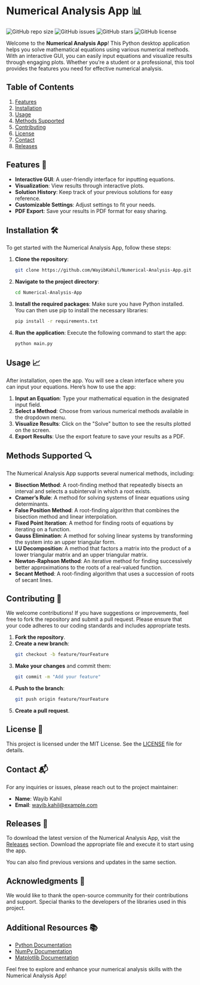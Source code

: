 # Numerical Analysis App 📊

![GitHub repo size](https://img.shields.io/github/repo-size/WayibKahil/Numerical-Analysis-App) ![GitHub issues](https://img.shields.io/github/issues/WayibKahil/Numerical-Analysis-App) ![GitHub stars](https://img.shields.io/github/stars/WayibKahil/Numerical-Analysis-App) ![GitHub license](https://img.shields.io/github/license/WayibKahil/Numerical-Analysis-App)

Welcome to the **Numerical Analysis App**! This Python desktop application helps you solve mathematical equations using various numerical methods. With an interactive GUI, you can easily input equations and visualize results through engaging plots. Whether you're a student or a professional, this tool provides the features you need for effective numerical analysis.

## Table of Contents

1. [Features](#features)
2. [Installation](#installation)
3. [Usage](#usage)
4. [Methods Supported](#methods-supported)
5. [Contributing](#contributing)
6. [License](#license)
7. [Contact](#contact)
8. [Releases](#releases)

## Features 🌟

- **Interactive GUI**: A user-friendly interface for inputting equations.
- **Visualization**: View results through interactive plots.
- **Solution History**: Keep track of your previous solutions for easy reference.
- **Customizable Settings**: Adjust settings to fit your needs.
- **PDF Export**: Save your results in PDF format for easy sharing.

## Installation 🛠️

To get started with the Numerical Analysis App, follow these steps:

1. **Clone the repository**:
   ```bash
   git clone https://github.com/WayibKahil/Numerical-Analysis-App.git
   ```

2. **Navigate to the project directory**:
   ```bash
   cd Numerical-Analysis-App
   ```

3. **Install the required packages**:
   Make sure you have Python installed. You can then use pip to install the necessary libraries:
   ```bash
   pip install -r requirements.txt
   ```

4. **Run the application**:
   Execute the following command to start the app:
   ```bash
   python main.py
   ```

## Usage 📈

After installation, open the app. You will see a clean interface where you can input your equations. Here’s how to use the app:

1. **Input an Equation**: Type your mathematical equation in the designated input field.
2. **Select a Method**: Choose from various numerical methods available in the dropdown menu.
3. **Visualize Results**: Click on the "Solve" button to see the results plotted on the screen.
4. **Export Results**: Use the export feature to save your results as a PDF.

## Methods Supported 🔍

The Numerical Analysis App supports several numerical methods, including:

- **Bisection Method**: A root-finding method that repeatedly bisects an interval and selects a subinterval in which a root exists.
- **Cramer’s Rule**: A method for solving systems of linear equations using determinants.
- **False Position Method**: A root-finding algorithm that combines the bisection method and linear interpolation.
- **Fixed Point Iteration**: A method for finding roots of equations by iterating on a function.
- **Gauss Elimination**: A method for solving linear systems by transforming the system into an upper triangular form.
- **LU Decomposition**: A method that factors a matrix into the product of a lower triangular matrix and an upper triangular matrix.
- **Newton-Raphson Method**: An iterative method for finding successively better approximations to the roots of a real-valued function.
- **Secant Method**: A root-finding algorithm that uses a succession of roots of secant lines.

## Contributing 🤝

We welcome contributions! If you have suggestions or improvements, feel free to fork the repository and submit a pull request. Please ensure that your code adheres to our coding standards and includes appropriate tests.

1. **Fork the repository**.
2. **Create a new branch**:
   ```bash
   git checkout -b feature/YourFeature
   ```
3. **Make your changes** and commit them:
   ```bash
   git commit -m "Add your feature"
   ```
4. **Push to the branch**:
   ```bash
   git push origin feature/YourFeature
   ```
5. **Create a pull request**.

## License 📜

This project is licensed under the MIT License. See the [LICENSE](LICENSE) file for details.

## Contact 📬

For any inquiries or issues, please reach out to the project maintainer:

- **Name**: Wayib Kahil
- **Email**: wayib.kahil@example.com

## Releases 🚀

To download the latest version of the Numerical Analysis App, visit the [Releases](https://github.com/WayibKahil/Numerical-Analysis-App/releases) section. Download the appropriate file and execute it to start using the app.

You can also find previous versions and updates in the same section. 

## Acknowledgments 🙏

We would like to thank the open-source community for their contributions and support. Special thanks to the developers of the libraries used in this project.

## Additional Resources 📚

- [Python Documentation](https://docs.python.org/3/)
- [NumPy Documentation](https://numpy.org/doc/)
- [Matplotlib Documentation](https://matplotlib.org/stable/contents.html)

Feel free to explore and enhance your numerical analysis skills with the Numerical Analysis App!